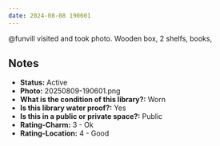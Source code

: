```yaml
---
date: 2024-08-08 190601
---
```


@funvill visited and took photo. Wooden box, 2 shelfs, books,

## Notes

- **Status:** Active
- **Photo:** 20250809-190601.png
- **What is the condition of this library?:** Worn
- **Is this library water proof?:** Yes
- **Is this in a public or private space?:** Public
- **Rating-Charm:** 3 - Ok
- **Rating-Location:** 4 - Good
